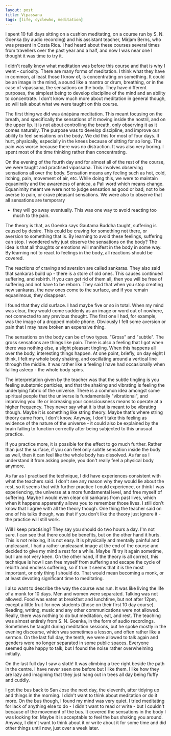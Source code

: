 ```yaml
---
layout: post
title: Vipassana
tags: [life, cyclewho, meditation]
---
```


I spent 10 full days sitting on a cushion meditating, on a course run by
S. N. Goenka (by audio recording) and his assistant teacher, Mirjam Berns, who
was present in Costa Rica. I had heard about these courses several times from
travellers over the past year and a half, and now I was near one I thought it
was time to try it.

I didn't really know what meditation was before this course and that is why I
went - curiosity.  There are many forms of meditation. I think what they have
in common, at least those I know of, is concentrating on something. It could
be an image in the mind, a sound like a mantra or drum, breathing, or in the
case of vipassana, the sensations on the body. They have different purposes,
the simplest being to develop discipline of the mind and an ability to
concentrate. I don't know much more about meditation in general though, so
will talk about what we were taught on this course.

The first thing we did was ānāpāna meditation. This meant focusing on the
breath, and specifically the sensations of it moving inside the nostril, and
on the upper lip. It is not about controlling the breath, only observing it as
it comes naturally. The purpose was to develop discipline, and improve our
ability to feel sensations on the body. We did this for most of four days. It
hurt, physically, especially in the knees because of sitting for so long. The
pain was worse because there was no distraction. It was also very boring. I
spent most of the time thinking rather than concentrating.

On the evening of the fourth day and for almost all of the rest of the course,
we were taught and practised vipassana. This involves observing sensations all
over the body. Sensation means any feeling such as hot, cold, itching, pain,
movement of air, etc. While doing this, we were to maintain equanimity and the
awareness of anicca, a Pali word which means change. Equanimity meant we were
not to judge sensation as good or bad, not to be averse to pain, or crave
pleasant sensations. We were also to observe that all sensations are temporary
- they will go away eventually. This was one way to avoid reacting too much to
the pain.

The theory is that, as Goenka says Gautama Buddha taught, suffering is caused
by desire. This could be craving for something not there, or aversion to
something that is. By learning to avoid these feelings, suffering can stop. I
wondered why just observe the sensations on the body? The idea is that all
thoughts or emotions will manifest in the body in some way. By learning not to
react to feelings in the body, all reactions should be covered.

The reactions of craving and aversion are called sankaras. They also said that
sankaras build up - there is a store of old ones. This causes continued
suffering, and rebirth. If you can get rid of them all, then you will be free
of suffering and not have to be reborn. They said that when you stop creating
new sankaras, the new ones come to the surface, and if you remain equanimous,
they disappear.

I found that they did surface. I had maybe five or so in total. When my mind
was clear, they would come suddenly as an image or word out of nowhere, not
connected to any previous thought. The first one I had, for example, was the
image of a dropped mobile phone. Obviously I felt some aversion or pain that I
may have broken an expensive thing.

The sensations on the body can be of two types. "Gross" and "subtle". The
gross sensations are things like pain. There is also a feeling that I got when
there was nothing else, a slight pleasant tingling. When this happens all over
the body, interesting things happen. At one point, briefly, on day eight I
think, I felt my whole body shaking, and oscillating around a vertical line
through the middle. It was rather like a feeling I have had occasionally when
falling asleep - the whole body spins.

The interpretation given by the teacher was that the subtle tingling is you
feeling subatomic particles, and that the shaking and vibrating is feeling the
underlying fabric of the universe. There is a common idea amongst some
spiritual people that the universe is fundamentally "vibrational", and
improving you life or increasing your consciousness means to operate at a
higher frequency. They never say what it is that is meant to be vibrating
though. Maybe it is something like string theory. Maybe that's where string
theory came from, I don't know. Anyway, I don't take this feeling as evidence
of the nature of the universe - it could also be explained by the brain
failing to function correctly after being subjected to this unusual practice.

If you practice more, it is possible for the effect to go much further. Rather
than just the surface, if you can feel only subtle sensation inside the body
as well, then it can feel like the whole body has dissolved. As far as I
understand it from asking people, you don't really feel a physical body
anymore.

As far as I practised the technique, I did have experiences consistent with
what the teachers said. I don't see any reason why they would lie about the
rest, so it seems that with further practice I could experience, or think I
was experiencing, the universe at a more fundamental level, and free myself of
suffering. Maybe I would even clear old sankaras from past lives, which when
it happens apparently allows you to remember those lives. I still don't know
that I agree with all the theory though. One thing the teacher said on one of
his talks though, was that if you don't like the theory just ignore it - the
practice will still work.

Will I keep practising? They say you should do two hours a day. I'm not
sure. I can see that there could be benefits, but on the other hand it
hurts. This is not relaxing, it is not easy. It is physically and mentally
painful and unpleasant. I had a rather unpleasant image at the end of the
course and decided to give my mind a rest for a while. Maybe I'll try it again
sometime, but I am not very keen. On the other hand, if the theory is all
correct, this technique is how I can free myself from suffering and escape the
cycle of rebirth and endless suffering, so if true it seems that it is the
most important, or only thing I should do. That would mean becoming a monk, or
at least devoting significant time to meditating.

I also want to describe the way the course was run. It was like living the
life of a monk for 10 days. Men and women were separated. Talking was not
allowed. Food was eaten at breakfast and lunchtime, but not after 12pm, except
a little fruit for new students (those on their first 10 day course). Reading,
writing, music and any other communications were not allowed. Really, there was
nothing to do but meditation, eat, and rest. The teaching was almost entirely
from S. N. Goenka, in the form of audio recordings. Sometimes he taught during
meditation sessions, but he spoke mostly in the evening discourse, which was
sometimes a lesson, and often rather like a sermon. On the last full day, the
tenth, we were allowed to talk again and genders were no longer separated in
some public spaces. Everyone seemed quite happy to talk, but I found the noise
rather overwhelming initially.

On the last full day I saw a sloth! It was climbing a tree right beside the
path in the centre. I have never seen one before but I like them. I like how
they are lazy and imagining that they just hang out in trees all day being
fluffy and cuddly.

I got the bus back to San Jose the next day, the eleventh, after tidying up
and things in the morning. I didn't want to think about meditation or do it
more. On the bus though, I found my mind was very quiet.  I tried meditating
for lack of anything else to do - I didn't want to read or write - but I
couldn't because of the movement of the bus. It covered the sensations in the
body I was looking for. Maybe it is acceptable to feel the bus shaking you
around. Anyway, I didn't want to think about it or write about it for some
time and did other things until now, just over a week later.